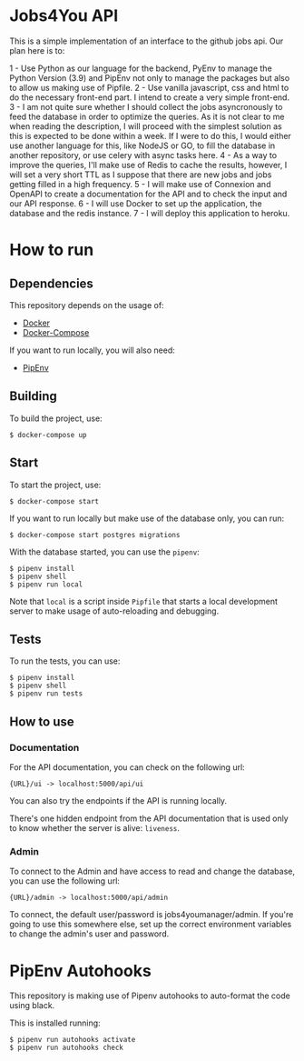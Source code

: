 # Jobs4You API

This is a simple implementation of an interface to the github jobs api. Our plan here is to:

1 - Use Python as our language for the backend, PyEnv to manage the Python Version (3.9) and PipEnv not only to manage the packages but also to allow us making use of Pipfile.
2 - Use vanilla javascript, css and html to do the necessary front-end part. I intend to create a very simple front-end.
3 - I am not quite sure whether I should collect the jobs asyncronously to feed the database in order to optimize the queries. As it is not clear to me when reading the description, I will proceed with the simplest solution as this is expected to be done within a week. If I were to do this, I would either use another language for this, like NodeJS or GO, to fill the database in another repository, or use celery with async tasks here. 
4 - As a way to improve the queries, I'll make use of Redis to cache the results, however, I will set a very short TTL as I suppose that there are new jobs and jobs getting filled in a high frequency. 
5 - I will make use of Connexion and OpenAPI to create a documentation for the API and to check the input and our API response.
6 - I will use Docker to set up the application, the database and the redis instance.
7 - I will deploy this application to heroku. 

# How to run

## Dependencies

This repository depends on the usage of:
- [Docker](https://docs.docker.com/engine/install/) 
- [Docker-Compose](https://docs.docker.com/compose/install/)

If you want to run locally, you will also need:
- [PipEnv](https://pipenv-fork.readthedocs.io/en/latest/install.html#installing-pipenv)

## Building

To build the project, use:
```shell
$ docker-compose up
```

## Start

To start the project, use:
```shell
$ docker-compose start
```

If you want to run locally but make use of the database only, you can run:

```shell
$ docker-compose start postgres migrations
```
With the database started, you can use the `pipenv`:

```shell
$ pipenv install
$ pipenv shell
$ pipenv run local
```

Note that `local` is a script inside `Pipfile` that starts a local development server to make usage of auto-reloading and debugging.

## Tests

To run the tests, you can use:

```shell
$ pipenv install
$ pipenv shell
$ pipenv run tests
```

## How to use

### Documentation

For the API documentation, you can check on the following url:

```
{URL}/ui -> localhost:5000/api/ui
```
You can also try the endpoints if the API is running locally. 

There's one hidden endpoint from the API documentation that is used only to know whether the server is alive: `liveness`.

### Admin

To connect to the Admin and have access to read and change the database, you can use the following url:
```
{URL}/admin -> localhost:5000/api/admin
```
To connect, the default user/password is jobs4youmanager/admin. If you're going to use this somewhere else, set up the correct environment variables to change the admin's user and password.

# PipEnv Autohooks

This repository is making use of Pipenv autohooks to auto-format the code using black. 

This is installed running:
```shell
$ pipenv run autohooks activate
$ pipenv run autohooks check
```